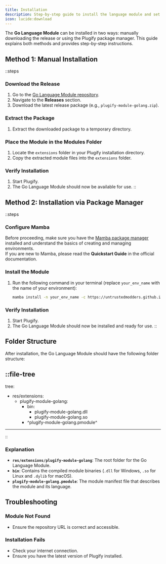 ```yaml
---
title: Installation
description: Step-by-step guide to install the language module and set up the necessary environment to start using it.
icon: lucide:download
---
```


The **Go Language Module** can be installed in two ways: manually downloading the release or using the Plugify package manager. This guide explains both methods and provides step-by-step instructions.

## **Method 1: Manual Installation**

::steps
### **Download the Release**
1. Go to the [Go Language Module repository](https://github.com/untrustedmodders/plugify-module-golang).
2. Navigate to the **Releases** section.
3. Download the latest release package (e.g., `plugify-module-golang.zip`).

### **Extract the Package**
1. Extract the downloaded package to a temporary directory.

### **Place the Module in the Modules Folder**
1. Locate the `extensions` folder in your Plugify installation directory.
2. Copy the extracted module files into the `extensions` folder.

### **Verify Installation**
1. Start Plugify.
2. The Go Language Module should now be available for use.
::

## **Method 2: Installation via Package Manager**

::steps
### **Configure Mamba**
Before proceeding, make sure you have the [Mamba package manager](https://mamba.readthedocs.io/en/latest/user_guide/mamba.html#mamba-user-guide) installed and understand the basics of creating and managing environments.  
If you are new to Mamba, please read the **Quickstart Guide** in the official documentation.

### **Install the Module**
1. Run the following command in your terminal (replace `your_env_name` with the name of your environment):
   ```bash
   mamba install -n your_env_name -c https://untrustedmodders.github.io/plugify-module-golang/ plugify-module-golang
   ```

### **Verify Installation**
1. Start Plugify.
2. The Go Language Module should now be installed and ready for use.
::

## **Folder Structure**

After installation, the Go Language Module should have the following folder structure:

::file-tree
---
tree:
- res/extensions:
    - plugify-module-golang:
        - bin:
            - plugify-module-golang.dll
            - plugify-module-golang.so
        - ^plugify-module-golang.pmodule^
---
::

### **Explanation**
- **`res/extensions/plugify-module-golang`**: The root folder for the Go Language Module.
- **`bin`**: Contains the compiled module binaries (`.dll` for Windows, `.so` for Linux and `.dylib` for macOS).
- **`plugify-module-golang.pmodule`**: The module manifest file that describes the module and its language.

## **Troubleshooting**

### **Module Not Found**
- Ensure the repository URL is correct and accessible.

### **Installation Fails**
- Check your internet connection.
- Ensure you have the latest version of Plugify installed.

